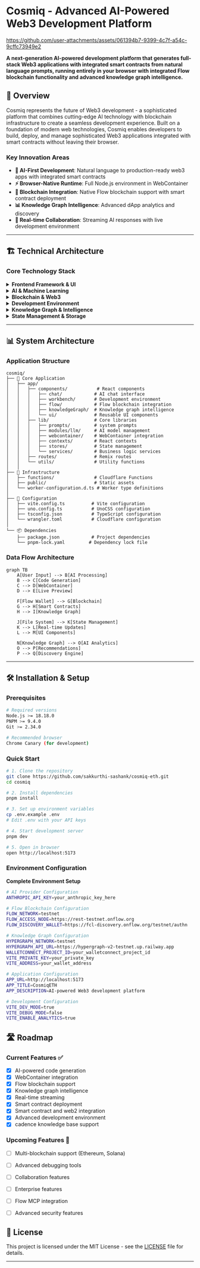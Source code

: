 # Cosmiq - Advanced AI-Powered Web3 Development Platform



https://github.com/user-attachments/assets/061394b7-9399-4c7f-a54c-9cffc73949e2



**A next-generation AI-powered development platform that generates full-stack Web3 applications with integrated smart contracts from natural language prompts, running entirely in your browser with integrated Flow blockchain functionality and advanced knowledge graph intelligence.**

## 🚀 **Overview**

Cosmiq represents the future of Web3 development - a sophisticated platform that combines cutting-edge AI technology with blockchain infrastructure to create a seamless development experience. Built on a foundation of modern web technologies, Cosmiq enables developers to build, deploy, and manage sophisticated Web3 applications integrated with smart contracts without leaving their browser.

### **Key Innovation Areas**

- **🧠 AI-First Development**: Natural language to production-ready web3 apps with integrated smart contracts
- **⚡ Browser-Native Runtime**: Full Node.js environment in WebContainer
- **🔗 Blockchain Integration**: Native Flow blockchain support with smart contract deployment
- **📊 Knowledge Graph Intelligence**: Advanced dApp analytics and discovery
- **🔄 Real-time Collaboration**: Streaming AI responses with live development environment

---

## 🏗️ **Technical Architecture**

### **Core Technology Stack**

<details>
<summary><strong>Frontend Framework & UI</strong></summary>

- **Remix** - Full-stack React framework with server-side rendering
- **React 18** - Modern React features with concurrent rendering
- **TypeScript** - Type-safe development with advanced type inference
- **Tailwind CSS** - Utility-first styling with custom design system
- **UnoCSS** - Atomic CSS engine for optimized bundle size
- **Framer Motion** - Advanced animations and gesture handling
- **Radix UI** - Accessible, unstyled component primitives

</details>

<details>
<summary><strong>AI & Machine Learning</strong></summary>

- **Vercel AI SDK** - Streaming AI responses with tool calling
- **Anthropic Claude** - Primary AI provider with advanced reasoning
- **Multi-Provider Support** - OpenAI, Google, Cohere, Mistral, DeepSeek
- **Streaming Intelligence** - Real-time response generation
- **Context Optimization** - Smart prompt engineering and context management
- **Prompt Enhancement** - Automatic prompt improvement and validation

</details>

<details>
<summary><strong>Blockchain & Web3</strong></summary>

- **Flow Blockchain** - Developer-friendly blockchain with resource-oriented programming
- **Flow Client Library (FCL)** - Secure wallet integration and transaction management
- **Cadence** - Resource-oriented smart contract language
- **Multi-Wallet Support** - Blocto, Lilico, Dapper wallet integration
- **Flow Testnet** - Integrated testing environment
- **Smart Contract Deployment** - Automated contract deployment and verification

</details>

<details>
<summary><strong>Development Environment</strong></summary>

- **WebContainer API** - Browser-based Node.js runtime
- **CodeMirror 6** - Advanced code editor with syntax highlighting
- **Xterm.js** - Full-featured terminal emulator
- **Vite** - Lightning-fast build tool and development server
- **File System API** - Native browser file operations
- **Hot Module Replacement** - Instant code updates

</details>

<details>
<summary><strong>Knowledge Graph & Intelligence</strong></summary>

- **Hypergraph Framework** - Decentralized knowledge graph infrastructure
- **GRC-20 Standard** - Composable knowledge graph tokens
- **IPFS Integration** - Decentralized content storage
- **AI-Powered Analytics** - Intelligent dApp discovery and recommendations
- **Composition Intelligence** - Cross-project opportunity identification

</details>

<details>
<summary><strong>State Management & Storage</strong></summary>

- **Nanostores** - Minimal state management library
- **Zustand** - Lightweight state management for complex scenarios
- **IndexedDB** - Browser-based persistent storage
- **File System Persistence** - Native file system integration
- **Cookie Management** - Secure credential storage
- **WebContainer State** - Synchronized development environment state

</details>

</details>



---

## 📊 **System Architecture**

### **Application Structure**

```
cosmiq/
├── 🎯 Core Application
│   ├── app/
│   │   ├── components/           # React components
│   │   │   ├── chat/            # AI chat interface
│   │   │   ├── workbench/       # Development environment
│   │   │   ├── flow/            # Flow blockchain integration
│   │   │   ├── knowledgeGraph/  # Knowledge graph intelligence
│   │   │   └── ui/              # Reusable UI components
│   │   ├── lib/                 # Core libraries
│   │   │   ├── prompts/         # system prompts
│   │   │   ├── modules/llm/     # AI model management
│   │   │   ├── webcontainer/    # WebContainer integration
│   │   │   ├── contexts/        # React contexts
│   │   │   ├── stores/          # State management
│   │   │   └── services/        # Business logic services
│   │   ├── routes/              # Remix routes
│   │   └── utils/               # Utility functions
│   │
├── 🚀 Infrastructure
│   ├── functions/               # Cloudflare Functions
│   ├── public/                  # Static assets
│   └── worker-configuration.d.ts # Worker type definitions
│
├── 🔧 Configuration
│   ├── vite.config.ts          # Vite configuration
│   ├── uno.config.ts           # UnoCSS configuration
│   ├── tsconfig.json           # TypeScript configuration
│   └── wrangler.toml           # Cloudflare configuration
│
└── 📦 Dependencies
    ├── package.json            # Project dependencies
    └── pnpm-lock.yaml         # Dependency lock file
```

### **Data Flow Architecture**

```mermaid
graph TB
    A[User Input] --> B[AI Processing]
    B --> C[Code Generation]
    C --> D[WebContainer]
    D --> E[Live Preview]
    
    F[Flow Wallet] --> G[Blockchain]
    G --> H[Smart Contracts]
    H --> I[Knowledge Graph]
    
    J[File System] --> K[State Management]
    K --> L[Real-time Updates]
    L --> M[UI Components]
    
    N[Knowledge Graph] --> O[AI Analytics]
    O --> P[Recommendations]
    P --> Q[Discovery Engine]
```

---

## 🛠️ **Installation & Setup**

### **Prerequisites**

```bash
# Required versions
Node.js >= 18.18.0
PNPM >= 9.4.0
Git >= 2.34.0

# Recommended browser
Chrome Canary (for development)
```

### **Quick Start**

```bash
# 1. Clone the repository
git clone https://github.com/sakkurthi-sashank/cosmiq-eth.git
cd cosmiq

# 2. Install dependencies
pnpm install

# 3. Set up environment variables
cp .env.example .env
# Edit .env with your API keys

# 4. Start development server
pnpm dev

# 5. Open in browser
open http://localhost:5173
```

### **Environment Configuration**

<summary><strong>Complete Environment Setup</strong></summary>

```bash
# AI Provider Configuration
ANTHROPIC_API_KEY=your_anthropic_key_here

# Flow Blockchain Configuration
FLOW_NETWORK=testnet
FLOW_ACCESS_NODE=https://rest-testnet.onflow.org
FLOW_DISCOVERY_WALLET=https://fcl-discovery.onflow.org/testnet/authn

# Knowledge Graph Configuration
HYPERGRAPH_NETWORK=testnet
HYPERGRAPH_API_URL=https://hypergraph-v2-testnet.up.railway.app
WALLETCONNECT_PROJECT_ID=your_walletconnect_project_id
VITE_PRIVATE_KEY=your_private_key
VITE_ADDRESS=your_wallet_address

# Application Configuration
APP_URL=http://localhost:5173
APP_TITLE=CosmiqETH
APP_DESCRIPTION=AI-powered Web3 development platform

# Development Configuration
VITE_DEV_MODE=true
VITE_DEBUG_MODE=false
VITE_ENABLE_ANALYTICS=true
```


## 🛣️ **Roadmap**

### **Current Features ✅**
- [x] AI-powered code generation
- [x] WebContainer integration
- [x] Flow blockchain support
- [x] Knowledge graph intelligence
- [x] Real-time streaming
- [x] Smart contract deployment
- [x] Smart contract and web2 integration
- [x] Advanced development environment
- [x] cadence knowledge base support

### **Upcoming Features 🚧**
- [ ] Multi-blockchain support (Ethereum, Solana)
- [ ] Advanced debugging tools
- [ ] Collaboration features
- [ ] Enterprise features
- [ ] Flow MCP integration
- [ ] Advanced security features


## 📄 **License**

This project is licensed under the MIT License - see the [LICENSE](LICENSE) file for details.

---
